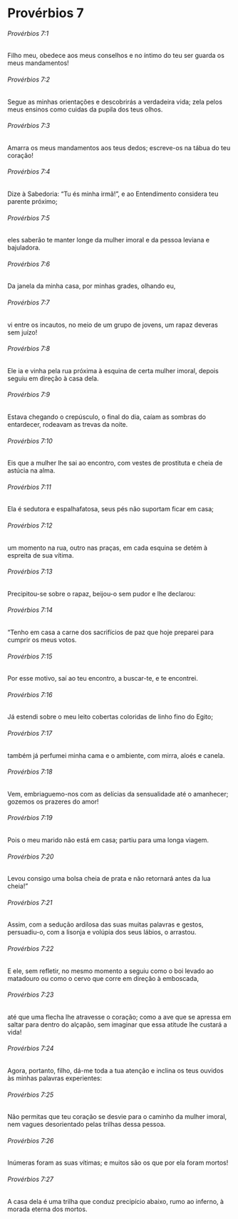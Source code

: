 # Provérbios 7

###### Provérbios 7:1

Filho meu, obedece aos meus conselhos e no íntimo do teu ser guarda os meus mandamentos!

###### Provérbios 7:2

Segue as minhas orientações e descobrirás a verdadeira vida; zela pelos meus ensinos como cuidas da pupila dos teus olhos.

###### Provérbios 7:3

Amarra os meus mandamentos aos teus dedos; escreve-os na tábua do teu coração!

###### Provérbios 7:4

Dize à Sabedoria: “Tu és minha irmã!”, e ao Entendimento considera teu parente próximo;

###### Provérbios 7:5

eles saberão te manter longe da mulher imoral e da pessoa leviana e bajuladora.

###### Provérbios 7:6

Da janela da minha casa, por minhas grades, olhando eu,

###### Provérbios 7:7

vi entre os incautos, no meio de um grupo de jovens, um rapaz deveras sem juízo!

###### Provérbios 7:8

Ele ia e vinha pela rua próxima à esquina de certa mulher imoral, depois seguiu em direção à casa dela.

###### Provérbios 7:9

Estava chegando o crepúsculo, o final do dia, caíam as sombras do entardecer, rodeavam as trevas da noite.

###### Provérbios 7:10

Eis que a mulher lhe sai ao encontro, com vestes de prostituta e cheia de astúcia na alma.

###### Provérbios 7:11

Ela é sedutora e espalhafatosa, seus pés não suportam ficar em casa;

###### Provérbios 7:12

um momento na rua, outro nas praças, em cada esquina se detém à espreita de sua vítima.

###### Provérbios 7:13

Precipitou-se sobre o rapaz, beijou-o sem pudor e lhe declarou:

###### Provérbios 7:14

“Tenho em casa a carne dos sacrifícios de paz que hoje preparei para cumprir os meus votos.

###### Provérbios 7:15

Por esse motivo, saí ao teu encontro, a buscar-te, e te encontrei.

###### Provérbios 7:16

Já estendi sobre o meu leito cobertas coloridas de linho fino do Egito;

###### Provérbios 7:17

também já perfumei minha cama e o ambiente, com mirra, aloés e canela.

###### Provérbios 7:18

Vem, embriaguemo-nos com as delícias da sensualidade até o amanhecer; gozemos os prazeres do amor!

###### Provérbios 7:19

Pois o meu marido não está em casa; partiu para uma longa viagem.

###### Provérbios 7:20

Levou consigo uma bolsa cheia de prata e não retornará antes da lua cheia!”

###### Provérbios 7:21

Assim, com a sedução ardilosa das suas muitas palavras e gestos, persuadiu-o, com a lisonja e volúpia dos seus lábios, o arrastou.

###### Provérbios 7:22

E ele, sem refletir, no mesmo momento a seguiu como o boi levado ao matadouro ou como o cervo que corre em direção à emboscada,

###### Provérbios 7:23

até que uma flecha lhe atravesse o coração; como a ave que se apressa em saltar para dentro do alçapão, sem imaginar que essa atitude lhe custará a vida!

###### Provérbios 7:24

Agora, portanto, filho, dá-me toda a tua atenção e inclina os teus ouvidos às minhas palavras experientes:

###### Provérbios 7:25

Não permitas que teu coração se desvie para o caminho da mulher imoral, nem vagues desorientado pelas trilhas dessa pessoa.

###### Provérbios 7:26

Inúmeras foram as suas vítimas; e muitos são os que por ela foram mortos!

###### Provérbios 7:27

A casa dela é uma trilha que conduz precipício abaixo, rumo ao inferno, à morada eterna dos mortos.

